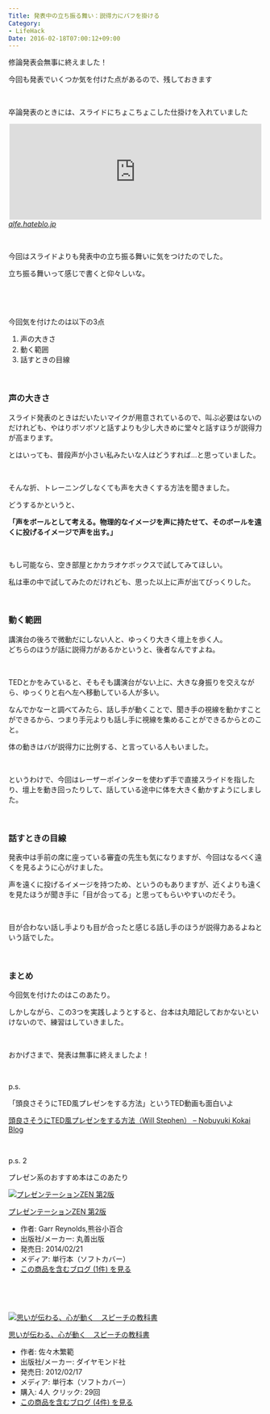 ```yaml
---
Title: 発表中の立ち振る舞い：説得力にバフを掛ける
Category:
- LifeHack
Date: 2016-02-18T07:00:12+09:00
---
```


<p>修論発表会無事に終えました！</p>
<p>今回も発表でいくつか気を付けた点があるので、残しておきます</p>
<p> </p>
<p>卒論発表のときには、スライドにちょこちょこした仕掛けを入れていました </p>
<p><iframe class="embed-card embed-blogcard" style="display: block; width: 100%; height: 190px; max-width: 500px; margin: auto;" title="サブリミナル効果を意識したスライドをこっそり使ってみた - FUN YOU BLOG" src="http://alfe.hateblo.jp/embed/2014/02/12/%E3%82%B5%E3%83%96%E3%83%AA%E3%83%9F%E3%83%8A%E3%83%AB%E5%8A%B9%E6%9E%9C%E3%82%92%E6%84%8F%E8%AD%98%E3%81%97%E3%81%9F%E3%82%B9%E3%83%A9%E3%82%A4%E3%83%89%E3%82%92%E3%81%93%E3%81%A3%E3%81%9D%E3%82%8A%E4%BD%BF" frameborder="0" scrolling="no"></iframe><cite class="hatena-citation"><a href="http://alfe.hateblo.jp/entry/2014/02/12/%E3%82%B5%E3%83%96%E3%83%AA%E3%83%9F%E3%83%8A%E3%83%AB%E5%8A%B9%E6%9E%9C%E3%82%92%E6%84%8F%E8%AD%98%E3%81%97%E3%81%9F%E3%82%B9%E3%83%A9%E3%82%A4%E3%83%89%E3%82%92%E3%81%93%E3%81%A3%E3%81%9D%E3%82%8A%E4%BD%BF">alfe.hateblo.jp</a></cite></p>
<p> </p>
<p>今回はスライドよりも発表中の立ち振る舞いに気をつけたのでした。</p>
<p>立ち振る舞いって感じで書くと仰々しいな。</p>
<p> </p>
<p> </p>
<p>今回気を付けたのは以下の3点</p>
<ol>
<li><span style="line-height: 1.5;">声の大きさ</span></li>
<li>動く範囲</li>
<li>話すときの目線</li>
</ol>
<p> </p>

### 声の大きさ

<p>スライド発表のときはだいたいマイクが用意されているので、叫ぶ必要はないのだけれども、やはりボソボソと話すよりも少し大きめに堂々と話すほうが説得力が高まります。</p>
<p>とはいっても、普段声が小さい私みたいな人はどうすれば…と思っていました。</p>
<p> </p>
<p>そんな折、トレーニングしなくても声を大きくする方法を聞きました。</p>
<p>どうするかというと、</p>
<p><strong>「声をボールとして考える。物理的なイメージを声に持たせて、そのボールを遠くに投げるイメージで声を出す。」</strong></p>
<p> </p>
<p>もし可能なら、空き部屋とかカラオケボックスで試してみてほしい。</p>
<p>私は車の中で試してみたのだけれども、思った以上に声が出てびっくりした。</p>
<p> </p>

### 動く範囲

<p>講演台の後ろで微動だにしない人と、ゆっくり大きく壇上を歩く人。<br />どちらのほうが話に説得力があるかというと、後者なんですよね。</p>
<p> </p>
<p>TEDとかをみていると、そもそも講演台がない上に、大きな身振りを交えながら、ゆっくりと右へ左へ移動している人が多い。</p>
<p>なんでかなーと調べてみたら、話し手が動くことで、聞き手の視線を動かすことができるから、つまり手元よりも話し手に視線を集めることができるからとのこと。</p>
<p>体の動きはバが説得力に比例する、と言っている人もいました。</p>
<p> </p>
<p>というわけで、今回はレーザーポインターを使わず手で直接スライドを指したり、壇上を動き回ったりして、話している途中に体を大きく動かすようにしました。</p>
<p> </p>

### 話すときの目線

<p>発表中は手前の席に座っている審査の先生も気になりますが、今回はなるべく遠くを見るように心がけました。</p>
<p>声を遠くに投げるイメージを持つため、というのもありますが、近くよりも遠くを見たほうが聞き手に「目が合ってる」と思ってもらいやすいのだそう。</p>
<p> </p>
<p>目が合わない話し手よりも目が合ったと感じる話し手のほうが説得力あるよねという話でした。</p>
<p> </p>

### まとめ

<p>今回気を付けたのはこのあたり。</p>
<p>しかしながら、この3つを実践しようとすると、台本は丸暗記しておかないといけないので、練習はしていきました。</p>
<p> </p>
<p>おかげさまで、発表は無事に終えましたよ！</p>
<p> </p>
<p>p.s.</p>
<p>「頭良さそうにTED風プレゼンをする方法」というTED動画も面白いよ</p>
<p><a href="http://kokai.jp/2015/05/30/%E9%A0%AD%E8%89%AF%E3%81%95%E3%81%9D%E3%81%86%E3%81%ABted%E9%A2%A8%E3%83%97%E3%83%AC%E3%82%BC%E3%83%B3%E3%82%92%E3%81%99%E3%82%8B%E6%96%B9%E6%B3%95%EF%BC%88will-stephen%EF%BC%89/">頭良さそうにTED風プレゼンをする方法（Will Stephen） – Nobuyuki Kokai Blog</a></p>
<p> </p>
<p>p.s. 2</p>
<p>プレゼン系のおすすめ本はこのあたり</p>
<div class="freezed">
<div class="hatena-asin-detail"><a href="http://www.amazon.co.jp/exec/obidos/ASIN/462106603X/ab1025-22/"><img class="hatena-asin-detail-image" title="プレゼンテーションZEN 第2版" src="http://ecx.images-amazon.com/images/I/51BG%2B0sQetL._SL160_.jpg" alt="プレゼンテーションZEN 第2版" /></a>
<div class="hatena-asin-detail-info">
<p class="hatena-asin-detail-title"><a href="http://www.amazon.co.jp/exec/obidos/ASIN/462106603X/ab1025-22/">プレゼンテーションZEN 第2版</a></p>
<ul>
<li><span class="hatena-asin-detail-label">作者:</span> Garr Reynolds,熊谷小百合</li>
<li><span class="hatena-asin-detail-label">出版社/メーカー:</span> 丸善出版</li>
<li><span class="hatena-asin-detail-label">発売日:</span> 2014/02/21</li>
<li><span class="hatena-asin-detail-label">メディア:</span> 単行本（ソフトカバー）</li>
<li><a href="http://d.hatena.ne.jp/asin/462106603X/ab1025-22" target="_blank">この商品を含むブログ (1件) を見る</a></li>
</ul>
</div>
<div class="hatena-asin-detail-foot"> </div>
</div>
</div>
<p> </p>
<div class="freezed">
<div class="hatena-asin-detail"><a href="http://www.amazon.co.jp/exec/obidos/ASIN/4478006644/ab1025-22/"><img class="hatena-asin-detail-image" title="思いが伝わる、心が動く　スピーチの教科書" src="http://d.hatena.ne.jp/images/hatena_aws.gif" alt="思いが伝わる、心が動く　スピーチの教科書" /></a>
<div class="hatena-asin-detail-info">
<p class="hatena-asin-detail-title"><a href="http://www.amazon.co.jp/exec/obidos/ASIN/4478006644/ab1025-22/">思いが伝わる、心が動く　スピーチの教科書</a></p>
<ul>
<li><span class="hatena-asin-detail-label">作者:</span> 佐々木繁範</li>
<li><span class="hatena-asin-detail-label">出版社/メーカー:</span> ダイヤモンド社</li>
<li><span class="hatena-asin-detail-label">発売日:</span> 2012/02/17</li>
<li><span class="hatena-asin-detail-label">メディア:</span> 単行本（ソフトカバー）</li>
<li><span class="hatena-asin-detail-label">購入</span>: 4人 <span class="hatena-asin-detail-label">クリック</span>: 29回</li>
<li><a href="http://d.hatena.ne.jp/asin/4478006644/ab1025-22" target="_blank">この商品を含むブログ (4件) を見る</a></li>
</ul>
</div>
<div class="hatena-asin-detail-foot"> </div>
</div>
</div>
<p> </p>
<p> </p>

